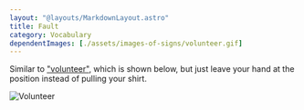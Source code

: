 ```yaml
---
layout: "@layouts/MarkdownLayout.astro"
title: Fault
category: Vocabulary
dependentImages: [./assets/images-of-signs/volunteer.gif]
---
```


Similar to ["volunteer"](./volunteer), which is shown below,
but just leave your hand at the position instead of pulling your shirt.

![Volunteer](@signs/volunteer.gif)
